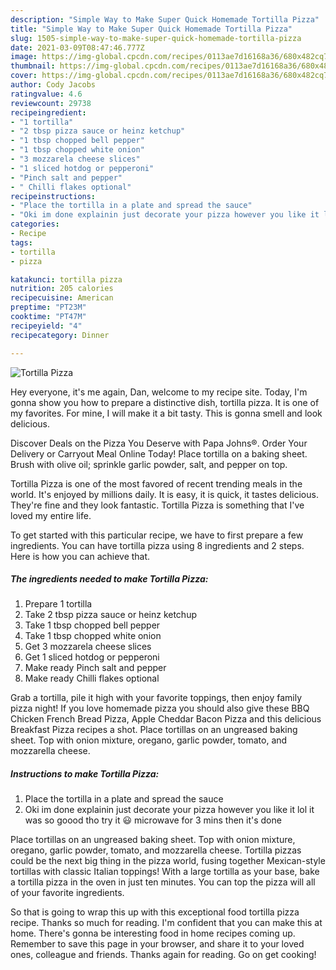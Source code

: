 ```yaml
---
description: "Simple Way to Make Super Quick Homemade Tortilla Pizza"
title: "Simple Way to Make Super Quick Homemade Tortilla Pizza"
slug: 1505-simple-way-to-make-super-quick-homemade-tortilla-pizza
date: 2021-03-09T08:47:46.777Z
image: https://img-global.cpcdn.com/recipes/0113ae7d16168a36/680x482cq70/tortilla-pizza-recipe-main-photo.jpg
thumbnail: https://img-global.cpcdn.com/recipes/0113ae7d16168a36/680x482cq70/tortilla-pizza-recipe-main-photo.jpg
cover: https://img-global.cpcdn.com/recipes/0113ae7d16168a36/680x482cq70/tortilla-pizza-recipe-main-photo.jpg
author: Cody Jacobs
ratingvalue: 4.6
reviewcount: 29738
recipeingredient:
- "1 tortilla"
- "2 tbsp pizza sauce or heinz ketchup"
- "1 tbsp chopped bell pepper"
- "1 tbsp chopped white onion"
- "3 mozzarela cheese slices"
- "1 sliced hotdog or pepperoni"
- "Pinch salt and pepper"
- " Chilli flakes optional"
recipeinstructions:
- "Place the tortilla in a plate and spread the sauce"
- "Oki im done explainin just decorate your pizza however you like it lol it was so goood tho try it 😃 microwave for 3 mins then it&#39;s done"
categories:
- Recipe
tags:
- tortilla
- pizza

katakunci: tortilla pizza 
nutrition: 205 calories
recipecuisine: American
preptime: "PT23M"
cooktime: "PT47M"
recipeyield: "4"
recipecategory: Dinner

---
```



![Tortilla Pizza](https://img-global.cpcdn.com/recipes/0113ae7d16168a36/680x482cq70/tortilla-pizza-recipe-main-photo.jpg)

Hey everyone, it's me again, Dan, welcome to my recipe site. Today, I'm gonna show you how to prepare a distinctive dish, tortilla pizza. It is one of my favorites. For mine, I will make it a bit tasty. This is gonna smell and look delicious.

Discover Deals on the Pizza You Deserve with Papa Johns®. Order Your Delivery or Carryout Meal Online Today! Place tortilla on a baking sheet. Brush with olive oil; sprinkle garlic powder, salt, and pepper on top.

Tortilla Pizza is one of the most favored of recent trending meals in the world. It's enjoyed by millions daily. It is easy, it is quick, it tastes delicious. They're fine and they look fantastic. Tortilla Pizza is something that I've loved my entire life.


To get started with this particular recipe, we have to first prepare a few ingredients. You can have tortilla pizza using 8 ingredients and 2 steps. Here is how you can achieve that.

<!--inarticleads1-->

##### The ingredients needed to make Tortilla Pizza:

1. Prepare 1 tortilla
1. Take 2 tbsp pizza sauce or heinz ketchup
1. Take 1 tbsp chopped bell pepper
1. Take 1 tbsp chopped white onion
1. Get 3 mozzarela cheese slices
1. Get 1 sliced hotdog or pepperoni
1. Make ready Pinch salt and pepper
1. Make ready  Chilli flakes optional


Grab a tortilla, pile it high with your favorite toppings, then enjoy family pizza night! If you love homemade pizza you should also give these BBQ Chicken French Bread Pizza, Apple Cheddar Bacon Pizza and this delicious Breakfast Pizza recipes a shot. Place tortillas on an ungreased baking sheet. Top with onion mixture, oregano, garlic powder, tomato, and mozzarella cheese. 

<!--inarticleads2-->

##### Instructions to make Tortilla Pizza:

1. Place the tortilla in a plate and spread the sauce
1. Oki im done explainin just decorate your pizza however you like it lol it was so goood tho try it 😃 microwave for 3 mins then it&#39;s done


Place tortillas on an ungreased baking sheet. Top with onion mixture, oregano, garlic powder, tomato, and mozzarella cheese. Tortilla pizzas could be the next big thing in the pizza world, fusing together Mexican-style tortillas with classic Italian toppings! With a large tortilla as your base, bake a tortilla pizza in the oven in just ten minutes. You can top the pizza will all of your favorite ingredients. 

So that is going to wrap this up with this exceptional food tortilla pizza recipe. Thanks so much for reading. I'm confident that you can make this at home. There's gonna be interesting food in home recipes coming up. Remember to save this page in your browser, and share it to your loved ones, colleague and friends. Thanks again for reading. Go on get cooking!
